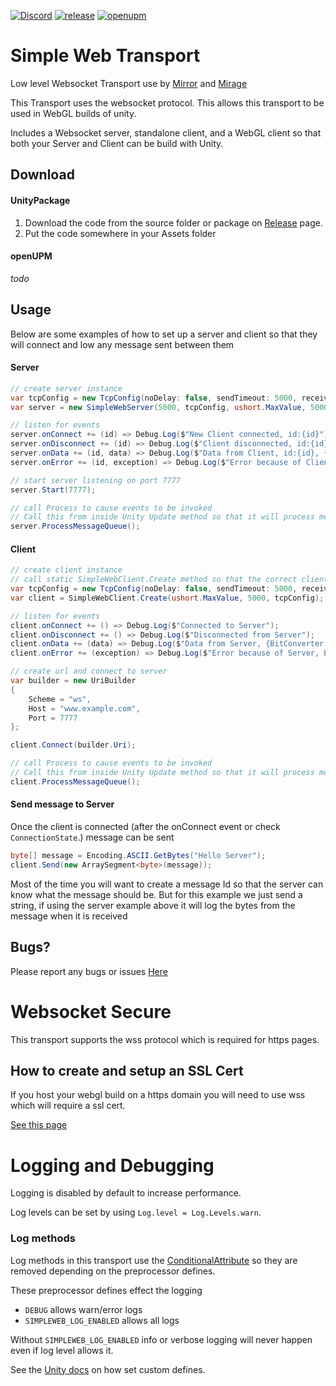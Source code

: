 <!-- [![Coverage](https://sonarcloud.io/api/project_badges/measure?project=MirrorNetworking_SimpleWebTransport&metric=coverage)](https://sonarcloud.io/dashboard?id=MirrorNetworking_SimpleWebTransport) 
[![Quality Gate Status](https://sonarcloud.io/api/project_badges/measure?project=MirrorNetworking_SimpleWebTransport&metric=alert_status)](https://sonarcloud.io/dashboard?id=MirrorNetworking_SimpleWebTransport) -->
[![Discord](https://img.shields.io/discord/809535064551456888.svg)](https://discordapp.com/invite/yp6W73Xs68)
[![release](https://img.shields.io/github/release/James-Frowen/SimpleWebTransport.svg)](https://github.com/James-Frowen/SimpleWebTransport/releases/latest)
[![openupm](https://img.shields.io/npm/v/com.james-frowen.simplewebtransport?label=openupm&registry_uri=https://package.openupm.com)](https://openupm.com/packages/com.littlebigfun.addressable-importer/)

# Simple Web Transport

Low level Websocket Transport use by [Mirror](https://github.com/vis2k/Mirror) and [Mirage](https://github.com/MirageNet/Mirage)

This Transport uses the websocket protocol. This allows this transport to be used in WebGL builds of unity.

Includes a Websocket server, standalone client, and a WebGL client so that both your Server and Client can be build with Unity.

## Download

#### UnityPackage 
1) Download the code from the source folder or package on [Release](https://github.com/James-Frowen/SimpleWebTransport/releases) page.
2) Put the code somewhere in your Assets folder

#### openUPM

*todo*

## Usage

Below are some examples of how to set up a server and client so that they will connect and low any message sent between them

#### Server

```cs
// create server instance
var tcpConfig = new TcpConfig(noDelay: false, sendTimeout: 5000, receiveTimeout: 20000);
var server = new SimpleWebServer(5000, tcpConfig, ushort.MaxValue, 5000, new SslConfig());

// listen for events
server.onConnect += (id) => Debug.Log($"New Client connected, id:{id}");
server.onDisconnect += (id) => Debug.Log($"Client disconnected, id:{id}");
server.onData += (id, data) => Debug.Log($"Data from Client, id:{id}, {BitConverter.ToString(data.Array, data.Offset, data.Count)})");
server.onError += (id, exception) => Debug.Log($"Error because of Client, id:{id}, Error:{exception}");

// start server listening on port 7777
server.Start(7777);

// call Process to cause events to be invoked
// Call this from inside Unity Update method so that it will process message each frame
server.ProcessMessageQueue();
```

#### Client
```cs
// create client instance
// call static SimpleWebClient.Create method so that the correct client for WebGL or standalone is created
var tcpConfig = new TcpConfig(noDelay: false, sendTimeout: 5000, receiveTimeout: 20000);
var client = SimpleWebClient.Create(ushort.MaxValue, 5000, tcpConfig);

// listen for events
client.onConnect += () => Debug.Log($"Connected to Server");
client.onDisconnect += () => Debug.Log($"Disconnected from Server");
client.onData += (data) => Debug.Log($"Data from Server, {BitConverter.ToString(data.Array, data.Offset, data.Count)})");
client.onError += (exception) => Debug.Log($"Error because of Server, Error:{exception}");

// create url and connect to server
var builder = new UriBuilder
{
    Scheme = "ws",
    Host = "www.example.com",
    Port = 7777
};

client.Connect(builder.Uri);

// call Process to cause events to be invoked
// Call this from inside Unity Update method so that it will process message each frame
client.ProcessMessageQueue();
```

#### Send message to Server

Once the client is connected (after the onConnect event or check `ConnectionState`.) message can be sent
```cs
byte[] message = Encoding.ASCII.GetBytes("Hello Server");
client.Send(new ArraySegment<byte>(message));
```

Most of the time you will want to create a message Id so that the server can know what the message should be.
But for this example we just send a string, if using the server example above it will log the bytes from the message when it is received


## Bugs?

Please report any bugs or issues [Here](https://github.com/James-Frowen/SimpleWebTransport/issues)


# Websocket Secure

This transport supports the wss protocol which is required for https pages.

## How to create and setup an SSL Cert

If you host your webgl build on a https domain you will need to use wss which will require a ssl cert.

[See this page](./HowToCreateSSLCert.md)


# Logging and Debugging

Logging is disabled by default to increase performance.

Log levels can be set by using `Log.level = Log.Levels.warn`. 

### Log methods

Log methods in this transport use the [ConditionalAttribute](https://docs.microsoft.com/en-us/dotnet/api/system.diagnostics.conditionalattribute?view=netstandard-2.0) so they are removed depending on the preprocessor defines.

These preprocessor defines effect the logging
- `DEBUG` allows warn/error logs 
- `SIMPLEWEB_LOG_ENABLED` allows all logs

Without `SIMPLEWEB_LOG_ENABLED` info or verbose logging will never happen even if log level allows it.

See the [Unity docs](https://docs.unity3d.com/Manual/PlatformDependentCompilation.html) on how set custom defines.
